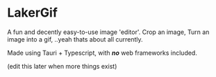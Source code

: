 # LakerGif
A fun and decently easy-to-use image 'editor'.
Crop an image, Turn an image into a gif, ..yeah thats about all currently.

Made using Tauri + Typescript, with ***no*** web frameworks included.

(edit this later when more things exist)